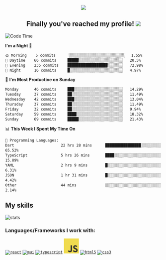 <p align="center">
  <img src="https://user-images.githubusercontent.com/102032437/162972217-d9d013af-ed44-46cb-bd0c-aaf87b5200e7.gif">
</p>

<h2 align="center">
  Finally you've reached my profile!
  <img src="https://media.giphy.com/media/hvRJCLFzcasrR4ia7z/giphy.gif" width="28">
</h2>

<!--START_SECTION:waka-->
![Code Time](http://img.shields.io/badge/Code%20Time-0%20secs-blue)

**I'm a Night 🦉** 

```text
🌞 Morning    5 commits      ░░░░░░░░░░░░░░░░░░░░░░░░░   1.55% 
🌆 Daytime    66 commits     █████░░░░░░░░░░░░░░░░░░░░   20.5% 
🌃 Evening    235 commits    ██████████████████░░░░░░░   72.98% 
🌙 Night      16 commits     █░░░░░░░░░░░░░░░░░░░░░░░░   4.97%

```
📅 **I'm Most Productive on Sunday** 

```text
Monday       46 commits     ███░░░░░░░░░░░░░░░░░░░░░░   14.29% 
Tuesday      37 commits     ██░░░░░░░░░░░░░░░░░░░░░░░   11.49% 
Wednesday    42 commits     ███░░░░░░░░░░░░░░░░░░░░░░   13.04% 
Thursday     37 commits     ██░░░░░░░░░░░░░░░░░░░░░░░   11.49% 
Friday       32 commits     ██░░░░░░░░░░░░░░░░░░░░░░░   9.94% 
Saturday     59 commits     ████░░░░░░░░░░░░░░░░░░░░░   18.32% 
Sunday       69 commits     █████░░░░░░░░░░░░░░░░░░░░   21.43%

```


📊 **This Week I Spent My Time On** 

```text
💬 Programming Languages: 
Dart                     22 hrs 28 mins      ████████████████░░░░░░░░░   65.52% 
TypeScript               5 hrs 26 mins       ████░░░░░░░░░░░░░░░░░░░░░   15.89% 
YAML                     2 hrs 9 mins        █░░░░░░░░░░░░░░░░░░░░░░░░   6.31% 
JSON                     1 hr 31 mins        █░░░░░░░░░░░░░░░░░░░░░░░░   4.42% 
Other                    44 mins             ░░░░░░░░░░░░░░░░░░░░░░░░░   2.14%

```


<!--END_SECTION:waka-->

<h2>My skills</h2>

<img src="https://github-readme-stats.vercel.app/api?username=etczrn&count_private=true&show_icons=true&hide_border=true&bg_color=45deg,185a9d,43cea2&title_color=ffffff&text_color=ffffff&icon_color=ffffff" alt="stats">

### Languages/Frameworks I work with:

<code><a href="https://reactjs.org/"><img alt="react" title="react" src="https://cdn.jsdelivr.net/gh/devicons/devicon/icons/react/react-original.svg" height="48"></a></code>
<code><a href="https://mui.com/"><img alt="mui" title="mui" src="https://cdn.jsdelivr.net/gh/devicons/devicon/icons/materialui/materialui-original.svg" height="48"></a></code>
<code><a href="https://www.typescriptlang.org/"><img alt="typescript" title="typescript" src="https://cdn.jsdelivr.net/gh/devicons/devicon/icons/typescript/typescript-original.svg" height="48"></a></code>
<code><a href="https://developer.mozilla.org/en-US/docs/Web/JavaScript"><img alt="JavaScript" title="JavaScript" src="https://raw.githubusercontent.com/github/explore/80688e429a7d4ef2fca1e82350fe8e3517d3494d/topics/javascript/javascript.png" height="48"></a></code>
<code><a href="https://dev.w3.org/html5/html-author/"><img alt="html5" title="html5" src="https://cdn.jsdelivr.net/gh/devicons/devicon/icons/html5/html5-original.svg" height="48"></a></code>
<code><a href="https://www.w3.org/TR/css/"><img alt="css3" title="css3" src="https://cdn.jsdelivr.net/gh/devicons/devicon/icons/css3/css3-original.svg" height="48"></a></code>

